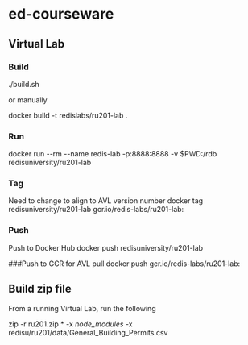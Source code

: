 # ed-courseware

## Virtual Lab

### Build
./build.sh

or manually

docker build -t redislabs/ru201-lab .

### Run
docker run --rm --name redis-lab -p:8888:8888 -v $PWD:/rdb redisuniversity/ru201-lab

### Tag
Need to change <version> to align to AVL version number
docker tag redisuniversity/ru201-lab gcr.io/redis-labs/ru201-lab:<version>

### Push
Push to Docker Hub
docker push redisuniversity/ru201-lab

###Push to GCR for AVL pull
docker push gcr.io/redis-labs/ru201-lab:<version>


## Build zip file
From a running Virtual Lab, run the following

zip -r ru201.zip * -x *node_modules* -x redisu/ru201/data/General_Building_Permits.csv